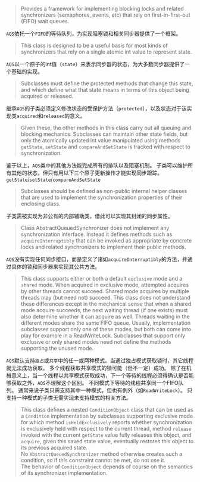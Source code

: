 > Provides a framework for implementing blocking locks and 
related synchronizers (semaphores, events, etc) that rely on
first-in-first-out (FIFO) wait queues.

`AQS`依托一个`FIFO`的等待队列，为实现阻塞锁和相关同步器提供了一个框架。
> This class is designed to be a useful basis for most kinds of synchronizers 
that rely on a single atomic int value to represent state.
 
`AQS`以一个原子的int值（`state`）来表示同步器的状态，为大多数同步器提供了一个基础的实现。
> Subclasses must define the protected methods that change this state, and which
define what that state means in terms of this object being acquired or released.  

继承`AQS`的子类必须定义修改状态的受保护方法（`protected`），以及状态对于该实现类`acquired`和`released`的意义。

> Given these, the other methods in this class carry
out all queuing and blocking mechanics. Subclasses can maintain
other state fields, but only the atomically updated int
value manipulated using methods `getState`, `setState` and `compareAndSetState` is tracked with respect
to synchronization.

鉴于以上，`AQS`类中的其他方法能完成所有的排队以及阻塞机制。
子类可以维护所有其他的状态，但只有用以下三个原子更新操作才能实现同步跟踪。
`getState`/`setState`/`compareAndSetState`

> Subclasses should be defined as non-public internal helper classes 
that are used to implement the synchronization properties of their enclosing class.  

子类需被实现为非公有的内部辅助类，借此可以实现其封闭的同步属性。
> Class AbstractQueuedSynchronizer does not implement any
synchronization interface.  Instead it defines methods such as
`acquireInterruptibly` that can be invoked as
appropriate by concrete locks and related synchronizers to
implement their public methods.

`AQS`没有实现任何同步接口，而是定义了诸如`acquireInterruptibly`的方法，并通过具体的锁和同步器来实现其公共方法。

> This class supports either or both a default `exclusive` mode and a `shared` mode. 
When acquired in exclusive mode, attempted acquires by other threads cannot succeed. 
Shared mode acquires by multiple threads may (but need not) succeed. 
This class does not understand these differences except in the mechanical sense 
that when a shared mode acquire succeeds, the next waiting thread (if one exists) 
must also determine whether it can acquire as well. 
Threads waiting in the different modes share the same FIFO queue. 
Usually, implementation subclasses support only one of these modes, 
but both can come into play for example in a ReadWriteLock. 
Subclasses that support only exclusive or only shared modes need not define the methods supporting the unused mode.

`AQS`默认支持`独占`或`共享`中的任一或两种模式。当通过独占模式获取锁时，其它线程就无法成功获取。
多个线程获取共享模式的锁可能（但不一定）成功。
除了在机械意义上，当一个线程以共享模式获取成功，下一个等待的线程必须得确认是否能够获取之外，`AQS`不理解这个区别。
不同模式下等待的线程共享同一个FIFO队列。
通常来说子类只需支持其中一种模式，但也有例外（如`ReadWriteLock`）。
只支持一种模式的子类无需实现未支持模式的相关方法。

> This class defines a nested `ConditionObject` class that
can be used as a `Condition` implementation by subclasses
supporting exclusive mode for which method `isHeldExclusively` 
reports whether synchronization is exclusively held with respect to the current thread, 
method `release` invoked with the current `getState` value fully releases this object, 
and `acquire`, given this saved state value, 
eventually restores this object to its previous acquired state.  
No `AbstractQueuedSynchronizer` method otherwise creates such a
condition, so if this constraint cannot be met, do not use it.  
The behavior of `ConditionObject` depends of course on the semantics of its synchronizer implementation.



